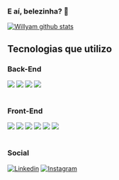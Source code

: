 
### E aí, belezinha? 🤙

[![Willyam github stats](https://github-readme-stats.vercel.app/api?username=willcutrim&theme=dracula)](https://github.com/willcutrim/github-readme-stats)


## Tecnologias que utilizo

### Back-End 
<div style="display: inline_block">
    <img aling="center" src="https://img.shields.io/badge/python-3670A0?style=for-the-badge&logo=python&logoColor=ffdd54">
    <img aling="center" src="https://img.shields.io/badge/DJANGO-REST-ff1709?style=for-the-badge&logo=django&logoColor=white&color=ff1709&labelColor=gray">
    <img aling="center" src="https://img.shields.io/badge/django-%23092E20.svg?style=for-the-badge&logo=django&logoColor=white">
    <img aling="center" src="https://img.shields.io/badge/mysql-%2300f.svg?style=for-the-badge&logo=mysql&logoColor=white">
    
</div><br>

### Front-End
<div style="display: inline_block">
    <img aling="center" src="https://img.shields.io/badge/react_native-%2320232a.svg?style=for-the-badge&logo=react&logoColor=%2361DAFB">
    <img aling="center" src="https://img.shields.io/badge/Flutter-%2302569B.svg?style=for-the-badge&logo=Flutter&logoColor=white">
    <img aling="center" src="https://img.shields.io/badge/html5-%23E34F26.svg?style=for-the-badge&logo=html5&logoColor=white">
    <img aling="center" src="https://img.shields.io/badge/css3-%231572B6.svg?style=for-the-badge&logo=css3&logoColor=white">
    <img aling="center" src="https://img.shields.io/badge/javascript-%23323330.svg?style=for-the-badge&logo=javascript&logoColor=%23F7DF1E">
    <img aling="center" src="https://img.shields.io/badge/typescript-%23007ACC.svg?style=for-the-badge&logo=typescript&logoColor=white">
    
    
</div><br>

### Social
[![Linkedin](https://img.shields.io/badge/linkedin-%230077B5.svg?style=for-the-badge&logo=linkedin&logoColor=white)](https://www.linkedin.com/in/willyam-cutrim-6584b8161/)
[![Instagram](https://img.shields.io/badge/Instagram-%23E4405F.svg?style=for-the-badge&logo=Instagram&logoColor=white)](https://www.instagram.com/wilinha.py/)
